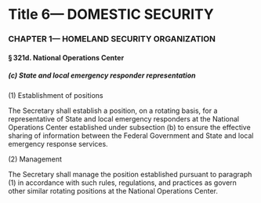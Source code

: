 
# Title 6— DOMESTIC SECURITY
### CHAPTER 1— HOMELAND SECURITY ORGANIZATION
#### § 321d. National Operations Center
##### (c) State and local emergency responder representation

(1) Establishment of positions

The Secretary shall establish a position, on a rotating basis, for a representative of State and local emergency responders at the National Operations Center established under subsection (b) to ensure the effective sharing of information between the Federal Government and State and local emergency response services.

(2) Management

The Secretary shall manage the position established pursuant to paragraph (1) in accordance with such rules, regulations, and practices as govern other similar rotating positions at the National Operations Center.
